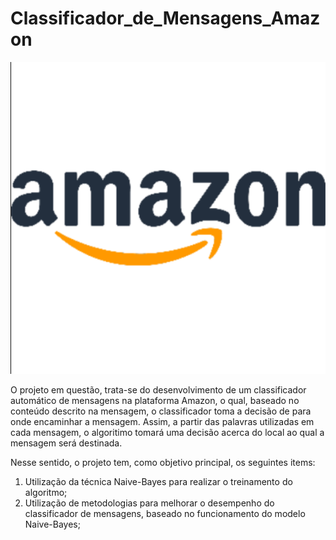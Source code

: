 # Classificador_de_Mensagens_Amazon


![Amazon](Amazon.png)


O projeto em questão, trata-se do desenvolvimento de um classificador automático de mensagens na plataforma Amazon, o qual, baseado no conteúdo descrito na mensagem, o classificador toma a decisão de para onde encaminhar a mensagem.  Assim, a partir das palavras utilizadas em cada mensagem, o algoritimo tomará uma decisão acerca do local ao qual a mensagem será destinada. 

Nesse sentido, o projeto tem, como objetivo principal, os seguintes items: 

1. Utilização da técnica Naive-Bayes para realizar o treinamento do algoritmo;  
2. Utilização de metodologias para melhorar o desempenho do classificador de mensagens, baseado no funcionamento do modelo Naive-Bayes;


